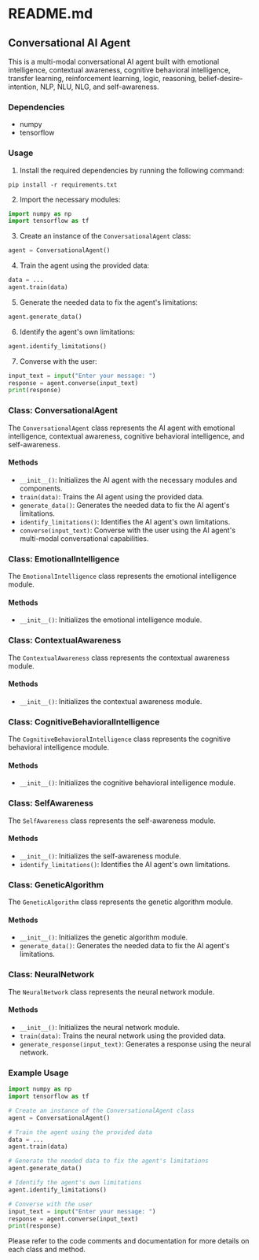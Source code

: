 # README.md

## Conversational AI Agent

This is a multi-modal conversational AI agent built with emotional intelligence, contextual awareness, cognitive behavioral intelligence, transfer learning, reinforcement learning, logic, reasoning, belief-desire-intention, NLP, NLU, NLG, and self-awareness.

### Dependencies

- numpy
- tensorflow

### Usage

1. Install the required dependencies by running the following command:

```
pip install -r requirements.txt
```

2. Import the necessary modules:

```python
import numpy as np
import tensorflow as tf
```

3. Create an instance of the `ConversationalAgent` class:

```python
agent = ConversationalAgent()
```

4. Train the agent using the provided data:

```python
data = ...
agent.train(data)
```

5. Generate the needed data to fix the agent's limitations:

```python
agent.generate_data()
```

6. Identify the agent's own limitations:

```python
agent.identify_limitations()
```

7. Converse with the user:

```python
input_text = input("Enter your message: ")
response = agent.converse(input_text)
print(response)
```

### Class: ConversationalAgent

The `ConversationalAgent` class represents the AI agent with emotional intelligence, contextual awareness, cognitive behavioral intelligence, and self-awareness.

#### Methods

- `__init__()`: Initializes the AI agent with the necessary modules and components.
- `train(data)`: Trains the AI agent using the provided data.
- `generate_data()`: Generates the needed data to fix the AI agent's limitations.
- `identify_limitations()`: Identifies the AI agent's own limitations.
- `converse(input_text)`: Converse with the user using the AI agent's multi-modal conversational capabilities.

### Class: EmotionalIntelligence

The `EmotionalIntelligence` class represents the emotional intelligence module.

#### Methods

- `__init__()`: Initializes the emotional intelligence module.

### Class: ContextualAwareness

The `ContextualAwareness` class represents the contextual awareness module.

#### Methods

- `__init__()`: Initializes the contextual awareness module.

### Class: CognitiveBehavioralIntelligence

The `CognitiveBehavioralIntelligence` class represents the cognitive behavioral intelligence module.

#### Methods

- `__init__()`: Initializes the cognitive behavioral intelligence module.

### Class: SelfAwareness

The `SelfAwareness` class represents the self-awareness module.

#### Methods

- `__init__()`: Initializes the self-awareness module.
- `identify_limitations()`: Identifies the AI agent's own limitations.

### Class: GeneticAlgorithm

The `GeneticAlgorithm` class represents the genetic algorithm module.

#### Methods

- `__init__()`: Initializes the genetic algorithm module.
- `generate_data()`: Generates the needed data to fix the AI agent's limitations.

### Class: NeuralNetwork

The `NeuralNetwork` class represents the neural network module.

#### Methods

- `__init__()`: Initializes the neural network module.
- `train(data)`: Trains the neural network using the provided data.
- `generate_response(input_text)`: Generates a response using the neural network.

### Example Usage

```python
import numpy as np
import tensorflow as tf

# Create an instance of the ConversationalAgent class
agent = ConversationalAgent()

# Train the agent using the provided data
data = ...
agent.train(data)

# Generate the needed data to fix the agent's limitations
agent.generate_data()

# Identify the agent's own limitations
agent.identify_limitations()

# Converse with the user
input_text = input("Enter your message: ")
response = agent.converse(input_text)
print(response)
```

Please refer to the code comments and documentation for more details on each class and method.

